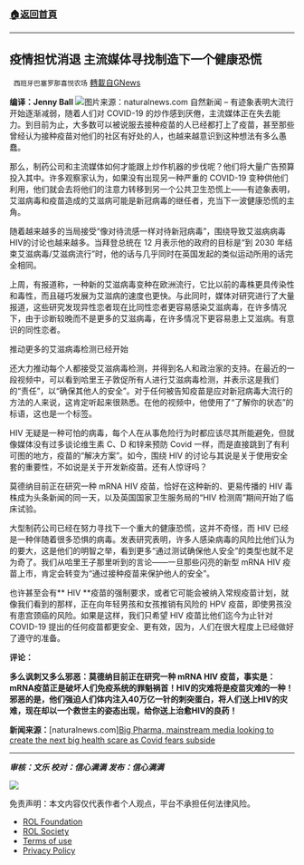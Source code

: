 ###  [:house:返回首頁](https://github.com/ourhimalayas/txt)
---


## 疫情担忧消退 主流媒体寻找制造下一个健康恐慌
` 西班牙巴塞罗那喜悦农场` [轉載自GNews](https://gnews.org/zh-hans/2047259/)

**编译：Jenny Ball**
![](https://assets.gnews.org/wp-content/uploads/2022/02/tempsnip疫情担忧消退-主流媒体寻找制造下一个健康恐慌.png)图片来源：naturalnews.com
自然新闻 – 有迹象表明大流行开始逐渐减弱，随着人们对 COVID-19 的炒作感到厌倦，主流媒体正在失去能力。到目前为止，大多数可以被说服去接种疫苗的人已经都打上了疫苗，甚至那些曾经认为接种疫苗对他们的社区有好处的人，也越来越意识到这种想法有多么愚蠢。

那么，制药公司和主流媒体如何才能跟上炒作机器的步伐呢？他们将大量广告预算投入其中。许多观察家认为，如果没有出现另一种严重的 COVID-19 变种供他们利用，他们就会去将他们的注意力转移到另一个公共卫生恐慌上——有迹象表明，艾滋病毒和疫苗造成的艾滋病可能是新冠病毒的继任者，充当下一波健康恐慌的主角。

随着越来越多的当局接受“像对待流感一样对待新冠病毒”，围绕导致艾滋病病毒HIV的讨论也越来越多。当拜登总统在 12 月表示他的政府的目标是“到 2030 年结束艾滋病毒/艾滋病流行”时，他的话与几乎同时在英国发起的类似运动所用的话完全相同。

上周，有报道称，一种新的艾滋病毒变种在欧洲流行，它比以前的毒株更具传染性和毒性，而且碰巧发展为艾滋病的速度也更快。与此同时，媒体对研究进行了大量报道，这些研究发现异性恋者现在比同性恋者更容易感染艾滋病毒，在许多情况下，由于诊断较晚而不是更多的艾滋病毒，在许多情况下更容易患上艾滋病。有意识的同性恋者。

推动更多的艾滋病毒检测已经开始

还大力推动每个人都接受艾滋病毒检测，并得到名人和政治家的支持。在最近的一段视频中，可以看到哈里王子敦促所有人进行艾滋病毒检测，并表示这是我们的“责任”，以“确保其他人的安全”。对于任何被告知疫苗是应对新冠病毒大流行的方法的人来说，这肯定听起来很熟悉。在他的视频中，他使用了“了解你的状态”的标语，这也是一个标签。

HIV 无疑是一种可怕的病毒，每个人在从事危险行为时都应该尽其所能避免，但就像媒体没有过多谈论维生素 C、D 和锌来预防 Covid 一样，而是直接跳到了有利可图的地方，疫苗的“解决方案”。如今，围绕 HIV 的讨论与其说是关于使用安全套的重要性，不如说是关于开发新疫苗。还有人惊讶吗？

莫德纳目前正在研究一种 mRNA HIV 疫苗，恰好在这种新的、更易传播的 HIV 毒株成为头条新闻的同一天，以及英国国家卫生服务局的“HIV 检测周”期间开始了临床试验。

大型制药公司已经在努力寻找下一个重大的健康恐慌，这并不奇怪，而 HIV 已经是一种伴随着很多恐惧的病毒。发表研究表明，许多人感染病毒的风险比他们认为的要大，这是他们的明智之举，看到更多“通过测试确保他人安全”的类型也就不足为奇了。我们从哈里王子那里听到的言论——一旦那些闪亮的新型 mRNA HIV 疫苗上市，肯定会转变为“通过接种疫苗来保护他人的安全”。

也许甚至会有** HIV **疫苗的强制要求，或者它可能会被纳入常规疫苗计划，就像我们看到的那样，正在向年轻男孩和女孩推销有风险的 HPV 疫苗，即使男孩没有患宫颈癌的风险。如果是这样，我们只希望 HIV 疫苗比他们迄今为止针对 COVID-19 提出的任何疫苗都更安全、更有效，因为，人们在很大程度上已经做好了遵守的准备。

**评论：**

**多么讽刺又多么邪恶：莫德纳目前正在研究一种 mRNA HIV 疫苗，事实是：mRNA疫苗正是破坏人们免疫系统的罪魁祸首！HIV的灾难将是疫苗灾难的一种！邪恶的是，他们强迫人们体内注入40万亿一针的刺突蛋白，将人们送上HIV的灾难，现在却以一个救世主的姿态出现，给你送上治愈HIV的良药！**

**新闻来源：**[naturalnews.com][Big Pharma, mainstream media looking to create the next big health scare as Covid fears subside](https://www.naturalnews.com/2022-02-18-big-pharma-media-next-health-scare.html)

* * *

***审核：文乐 
校对：信心满满
发布：信心满满***

![](https://assets.gnews.org/wp-content/uploads/2022/02/西喜-6.jpeg)



 

免责声明：本文内容仅代表作者个人观点，平台不承担任何法律风险。

- [ROL Foundation](https://rolfoundation.org/)
- [ROL Society](https://rolsociety.org/)
- [Terms of use](https://gnews.org/terms-of-use-3/)
- [Privacy Policy](https://gnews.org/privacy-policy/)
